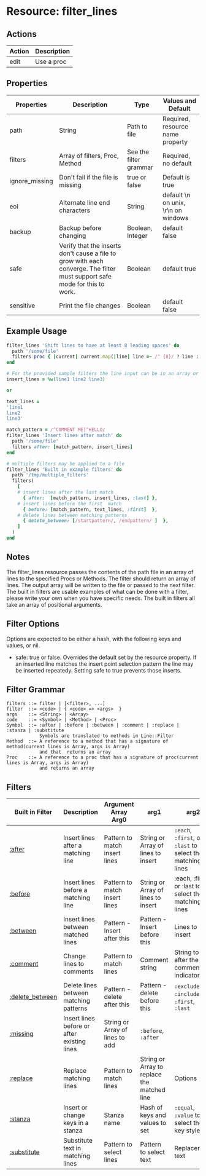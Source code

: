 # Resource: filter_lines

## Actions

| Action | Description |
| ------ | ----------- |
| edit   | Use a proc  |

## Properties

| Properties     | Description                       | Type                   | Values and Default                  |
| -------------- | --------------------------------- | ---------------------- | ----------------------------------- |
| path           | String                            | Path to file           | Required, resource name property    |
| filters        | Array of filters, Proc, Method    | See the filter grammar | Required, no default                |
| ignore_missing | Don't fail if the file is missing | true or false          | Default is true                     |
| eol            | Alternate line end characters     | String                 | default \n on unix, \r\n on windows |
| backup         | Backup before changing            | Boolean, Integer       | default false                       |
| safe           | Verify that the inserts don't cause a file to grow with each converge. The filter must support safe mode for this to work. |  Boolean                | default true
| sensitive      | Print the file changes            |  Boolean                | default false

## Example Usage

```ruby
filter_lines 'Shift lines to have at least 8 leading spaces' do
  path '/some/file'
  filters proc { |current| current.map(|line| line =~ /^ {8}/ ? line : "       #{line}") }
end
```

```ruby
# For the provided sample filters the line input can be in an array or string with line delimeters
insert_lines = %w(line1 line2 line3)

or 

text_lines = 
'line1
line2
line3'

match_pattern = /^COMMENT ME|^HELLO/
filter_lines 'Insert lines after match' do
  path '/some/file'
  filters after: [match_pattern, insert_lines]
end

# multiple filters may be applied to a file
filter_lines 'Built in example filters' do
  path '/tmp/multiple_filters'
  filters(
    [
    # insert lines after the last match
      { after:  [match_pattern, insert_lines, :last] },
    # insert lines before the first  match
      { before: [match_pattern, text_lines, :first]  },
    # delete lines between matching patterns
      { delete_between: [/startpattern/, /endpattern/ ]  },
    ]
  )
end
```

## Notes

The filter_lines resource passes the contents of the path file in an array of lines to the specified Procs or Methods.
The filter should return an array of lines. The output array will be written to the file or passed to the next filter.
The built in filters are usable examples of what can be done with a filter, please write your own when you have specific needs.
The built in filters all take an array of positional arguments.

## Filter Options
Options are expected to be either a hash, with the following keys and values, or nil.

* safe: true or false.  Overrides the default set by the resource property. If an inserted line matches the insert point selection pattern the line may be inserted repeatedy. Setting safe to true prevents those inserts.

## Filter Grammar

```text
filters ::= filter | [<filter>, ...]
filter  ::= <code> | { <code> => <args>  }
args    ::= <String> | <Array>
code    ::= <Symbol> | <Method> | <Proc>
Symbol  ::= :after | :before | :between | :comment | :replace | :stanza | :substitute
            Symbols are translated to methods in Line::Filter
Method  ::= A reference to a method that has a signature of method(current lines is Array, args is Array)
            and that  returns an array
Proc    ::= A reference to a proc that has a signature of proc(current lines is Array, args is Array)
            and returns an array
```

## Filters

| Built in Filter | Description                                 | Argument Array Arg0        | arg1                               | arg2                                                       | arg3 |
| --------------- | ------------------------------------------- | ---------------- | ---------------------------------- | ---------------------------------------------------------- | ---- |
| [:after](filters/after.md)    | Insert lines after a matching line          | Pattern to match insert lines | String or Array of lines to insert | `:each`, `:first`, or `:last` to select the matching lines | Options |
| [:before](filters/before.md)       | Insert lines before a matching line         | Pattern to match insert lines | String or Array of lines to insert | :each, :first, or :last to select the matching lines       | Options |
| [:between](filters/between.md)      | Insert lines between matched lines          | Pattern - Insert after this| Pattern - Insert before this | Lines to insert |  |
| [:comment](filters/comment.md)      | Change lines to comments                    | Pattern to match lines| Comment string                     |  String to add after the comment indicator   |  |
| [:delete_between](filters/delete_between.md)| Delete lines between matching patterns     | Pattern - delete after this | Pattern - delete before this | `:exclude`, `:include`, `:first`, `:last` | |
| [:missing](filters/missing.md)      | Insert lines before or after existing lines | String or Array of lines to add | `:before`, `:after` | |
| [:replace](filters/replace.md)      | Replace matching lines                      | Pattern to match lines | String or Array to replace the matched line | Options                       | |
| [:stanza](filters/stanza.md)       | Insert or change keys in a stanza           | Stanza name | Hash of keys and values to set   | `:equal`, `:value` to select the key style  |  |
| [:substitute](filters/substitute.md)   | Substitute text in matching lines           | Pattern to select lines | Pattern to select text | Replacement text |  Options |
